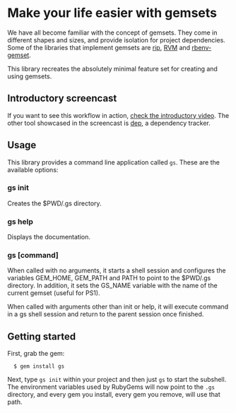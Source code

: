 # Make your life easier with gemsets

We have all become familiar with the concept of gemsets. They
come in different shapes and sizes, and provide isolation
for project dependencies. Some of the libraries that
implement gemsets are [rip](https://github.com/defunkt/rip),
[RVM](https://rvm.beginrescueend.com/gemsets/) and
[rbenv-gemset](https://github.com/jamis/rbenv-gemset).

This library recreates the absolutely minimal feature set for creating
and using gemsets.

## Introductory screencast

If you want to see this workflow in action, [check the introductory
video](http://vimeo.com/soveran/gs). The other tool showcased in the
screencast is [dep](http://twpil.github.com/dep/), a dependency
tracker.

## Usage

This library provides a command line application called `gs`. These
are the available options:

### gs init

Creates the $PWD/.gs directory.

### gs help

Displays the documentation.

### gs [command]

When called with no arguments, it starts a shell session and
configures the variables GEM_HOME, GEM_PATH and PATH to point to the
$PWD/.gs directory. In addition, it sets the GS_NAME variable with the
name of the current gemset (useful for PS1).

When called with arguments other than init or help, it will execute
command in a gs shell session and return to the parent session once
finished.

## Getting started

First, grab the gem:

      $ gem install gs

Next, type `gs init` within your project and then just `gs` to start
the subshell. The environment variables used by RubyGems will now
point to the `.gs` directory, and every gem you install, every gem you
remove, will use that path.
